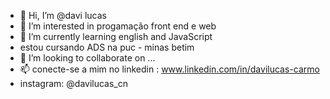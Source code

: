 - 👋 Hi, I’m @davi lucas 
- 👀 I’m interested in progamação front end e web
- 🌱 I’m currently learning english and JavaScript
- estou cursando ADS na puc - minas betim
- 💞️ I’m looking to collaborate on ...
- 📫 conecte-se a mim no linkedin : www.linkedin.com/in/davilucas-carmo
- instagram: @davilucas_cn

<!---
davilucas156/davilucas156 is a ✨ special ✨ repository because its `README.md` (this file) appears on your GitHub profile.
You can click the Preview link to take a look at your changes.
--->
